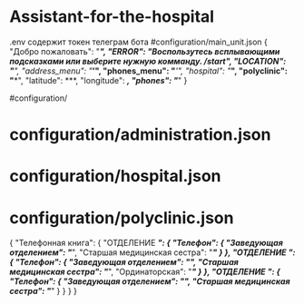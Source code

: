 # Assistant-for-the-hospital
.env содержит токен телеграм бота
#configuration/main_unit.json
{
  "Добро пожаловать": "****",
  "ERROR": "Воспользутесь всплывающими подсказками или выберите нужную комманду. /start",
  "LOCATION": "***",
  "address_menu": "***'",
  "phones_menu": "***'",
  "hospital": "***",
  "polyclinic": "***",
  "latitude": ***,
  "longitude": ***,
  "phones": "***"
}

#configuration/ 
# configuration/administration.json
# configuration/hospital.json
# configuration/polyclinic.json
{
  "Телефонная книга": {
    "ОТДЕЛЕНИЕ ***": {
      "Телефон": {
        "Заведующая отделением": "***",
        "Старшая медицинская сестра": "***"
      }
    },
    "ОТДЕЛЕНИЕ ***": {
      "Телефон": {
        "Заведующая отделением": "***",
        "Старшая медицинская сестра": "***",
        "Ординаторская": "***"
      }
    },
    "ОТДЕЛЕНИЕ ***": {
      "Телефон": {
        "Заведующая отделением": "***",
        "Старшая медицинская сестра": "***"
      }
    }
  }
}